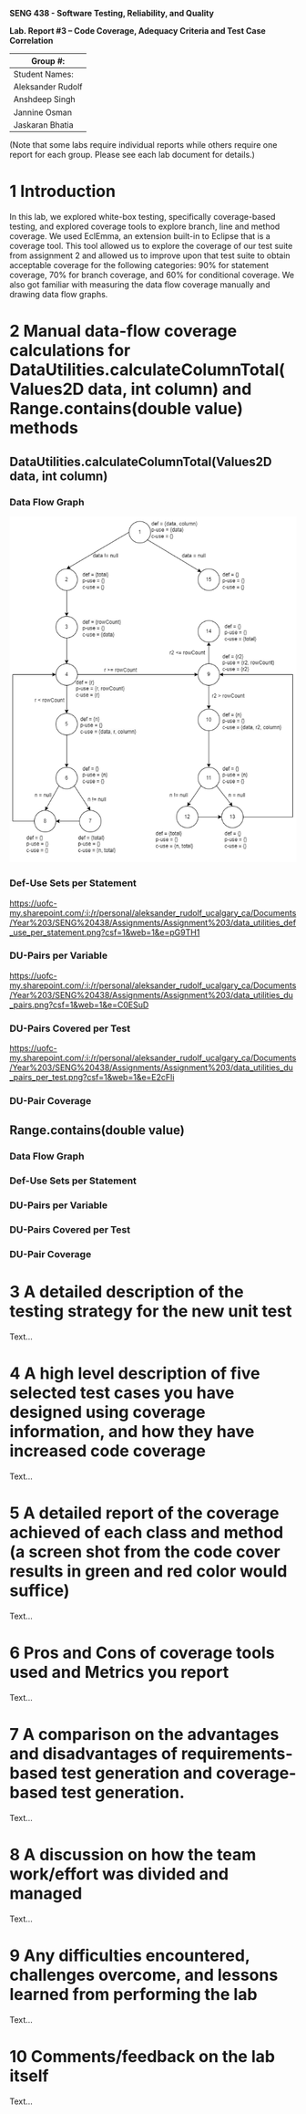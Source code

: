 **SENG 438 - Software Testing, Reliability, and Quality**

**Lab. Report #3 – Code Coverage, Adequacy Criteria and Test Case Correlation**

| Group \#:      |
| -------------- |
| Student Names: |
| Aleksander Rudolf                |
| Anshdeep Singh              |   
| Jannine Osman               |   
| Jaskaran Bhatia                |   

(Note that some labs require individual reports while others require one report
for each group. Please see each lab document for details.)

# 1 Introduction

In this lab, we explored white-box testing, specifically coverage-based testing, and explored coverage tools to explore branch, line and method coverage. We used EclEmma, an extension built-in to Eclipse that is a coverage tool. This tool allowed us to explore the coverage of our test suite from assignment 2 and allowed us to improve upon that test suite to obtain acceptable coverage for the following categories: 90% for statement coverage, 70% for branch coverage, and 60% for conditional coverage. We also got familiar with measuring the data flow coverage manually and drawing data flow graphs. 

# 2 Manual data-flow coverage calculations for DataUtilities.calculateColumnTotal(Values2D data, int column) and Range.contains(double value) methods

## DataUtilities.calculateColumnTotal(Values2D data, int column)

### Data Flow Graph
<img src="media/data_utilities_calculateColumnTotal_data_flow.png"/>

### Def-Use Sets per Statement
https://uofc-my.sharepoint.com/:i:/r/personal/aleksander_rudolf_ucalgary_ca/Documents/Year%203/SENG%20438/Assignments/Assignment%203/data_utilities_def_use_per_statement.png?csf=1&web=1&e=pG9TH1

### DU-Pairs per Variable
https://uofc-my.sharepoint.com/:i:/r/personal/aleksander_rudolf_ucalgary_ca/Documents/Year%203/SENG%20438/Assignments/Assignment%203/data_utilities_du_pairs.png?csf=1&web=1&e=C0ESuD

### DU-Pairs Covered per Test
https://uofc-my.sharepoint.com/:i:/r/personal/aleksander_rudolf_ucalgary_ca/Documents/Year%203/SENG%20438/Assignments/Assignment%203/data_utilities_du_pairs_per_test.png?csf=1&web=1&e=E2cFli

### DU-Pair Coverage

## Range.contains(double value)

### Data Flow Graph

### Def-Use Sets per Statement

### DU-Pairs per Variable

### DU-Pairs Covered per Test

### DU-Pair Coverage

# 3 A detailed description of the testing strategy for the new unit test

Text…

# 4 A high level description of five selected test cases you have designed using coverage information, and how they have increased code coverage

Text…

# 5 A detailed report of the coverage achieved of each class and method (a screen shot from the code cover results in green and red color would suffice)

Text…

# 6 Pros and Cons of coverage tools used and Metrics you report

Text…

# 7 A comparison on the advantages and disadvantages of requirements-based test generation and coverage-based test generation.

Text…

# 8 A discussion on how the team work/effort was divided and managed

Text…

# 9 Any difficulties encountered, challenges overcome, and lessons learned from performing the lab

Text…

# 10 Comments/feedback on the lab itself

Text…

